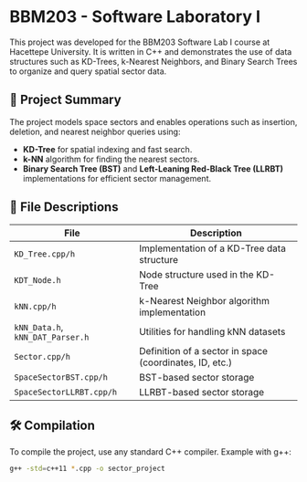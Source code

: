 # BBM203 - Software Laboratory I

This project was developed for the BBM203 Software Lab I course at Hacettepe University. It is written in C++ and demonstrates the use of data structures such as KD-Trees, k-Nearest Neighbors, and Binary Search Trees to organize and query spatial sector data.

## 🚀 Project Summary

The project models space sectors and enables operations such as insertion, deletion, and nearest neighbor queries using:

- **KD-Tree** for spatial indexing and fast search.
- **k-NN** algorithm for finding the nearest sectors.
- **Binary Search Tree (BST)** and **Left-Leaning Red-Black Tree (LLRBT)** implementations for efficient sector management.

## 📂 File Descriptions

| File | Description |
|------|-------------|
| `KD_Tree.cpp/h` | Implementation of a KD-Tree data structure |
| `KDT_Node.h` | Node structure used in the KD-Tree |
| `kNN.cpp/h` | k-Nearest Neighbor algorithm implementation |
| `kNN_Data.h`, `kNN_DAT_Parser.h` | Utilities for handling kNN datasets |
| `Sector.cpp/h` | Definition of a sector in space (coordinates, ID, etc.) |
| `SpaceSectorBST.cpp/h` | BST-based sector storage |
| `SpaceSectorLLRBT.cpp/h` | LLRBT-based sector storage |

## 🛠️ Compilation

To compile the project, use any standard C++ compiler. Example with g++:

```bash
g++ -std=c++11 *.cpp -o sector_project
